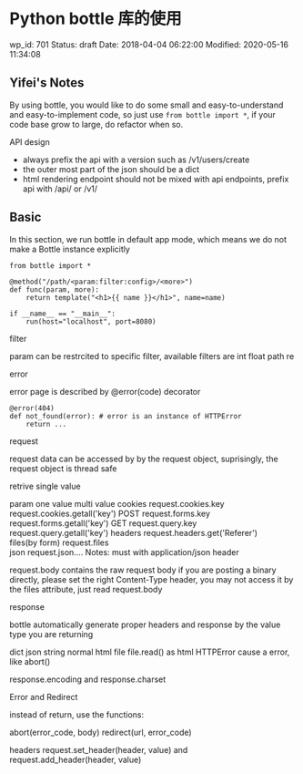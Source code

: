 # Python bottle 库的使用


wp_id: 701
Status: draft
Date: 2018-04-04 06:22:00
Modified: 2020-05-16 11:34:08


## Yifei's Notes

By using bottle, you would like to do some small and easy-to-understand and easy-to-implement code, so just use `from bottle import *`, if your code base grow to large, do refactor when so.

API design

* always prefix the api with a version such as /v1/users/create
* the outer most part of the json should be a dict
* html rendering endpoint should not be mixed with api endpoints, prefix api with /api/ or /v1/

## Basic

In this section, we run bottle in default app mode, which means we do not make a Bottle instance explicitly

```
from bottle import *

@method("/path/<param:filter:config>/<more>")
def func(param, more):
    return template("<h1>{{ name }}</h1>", name=name)

if __name__ == "__main__":
    run(host="localhost", port=8080)
```

filter

param can be restrcited to specific filter, available filters are int float path re


error

error page is described by @error(code) decorator

```
@error(404)
def not_found(error): # error is an instance of HTTPError
    return ...
```

request

request data can be accessed by by the request object, suprisingly, the request object is thread safe

retrive single value

param	one value	multi value
cookies	request.cookies.key	request.cookies.getall('key')
POST	request.forms.key	request.forms.getall('key')
GET	request.query.key	request.query.getall('key')
headers	request.headers.get('Referer')	
files(by form)	request.files	
json	request.json....	Notes: must with application/json header

request.body contains the raw request body
if you are posting a binary directly, please set the right Content-Type header, you may not access it by the files attribute, just read request.body

response

bottle automatically generate proper headers and response by the value type you are returning

dict	json
string	normal html
file	file.read() as html
HTTPError	cause a error, like abort()

response.encoding and response.charset

Error and Redirect

instead of return, use the functions:

abort(error_code, body)
redirect(url, error_code)

headers request.set_header(header, value) and request.add_header(header, value)